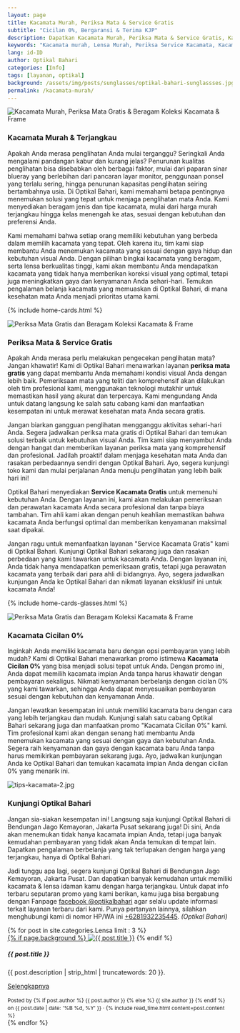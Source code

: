 ```yaml
---
layout: page
title: Kacamata Murah, Periksa Mata & Service Gratis
subtitle: "Cicilan 0%, Bergaransi & Terima KJP"
description: Dapatkan Kacamata Murah, Periksa Mata & Service Gratis, Kacamata Cicilan 0%, Bergaransi & Terima KJP
keywords: "Kacamata murah, Lensa Murah, Periksa Service Kacamata, Kacamata Cicilan"
lang: id-ID
author: Optikal Bahari
categories: [Info]
tags: [layanan, optikal]
background: /assets/img/posts/sunglasses/optikal-bahari-sunglassses.jpg
permalink: /kacamata-murah/
---
```


<div class="card-deck mb-3">
  <div class="card shadow p-3 mb-5 bg-white rounded">
        <img data-src="/assets/img/posts/periksa-mata/periksa-mata-gratis-optikal-bahari-5.jpg"
            src="/assets/img/posts/periksa-mata/periksa-mata-gratis-optikal-bahari-5.jpg" 
            class="card-img-top img-fluid"
            title="Kacamata Murah, Periksa Mata Gratis & Beragam Koleksi Kacamata & Frame"
            alt="Kacamata Murah, Periksa Mata Gratis & Beragam Koleksi Kacamata & Frame">		  
    <div class="card-body">
        <h3 class="card-title">
            Kacamata Murah & Terjangkau
        </h3>
            <p class="card-text">                
                Apakah Anda merasa penglihatan Anda mulai terganggu? Seringkali Anda mengalami pandangan kabur dan kurang jelas? Penurunan kualitas penglihatan bisa disebabkan oleh berbagai faktor, mulai dari paparan sinar blueray yang berlebihan dari pancaran layar monitor, penggunaan ponsel yang terlalu sering, hingga penurunan kapasitas penglihatan seiring bertambahnya usia. Di Optikal Bahari, kami memahami betapa pentingnya menemukan solusi yang tepat untuk menjaga penglihatan mata Anda. Kami menyediakan beragam jenis dan tipe kacamata, mulai dari harga murah terjangkau hingga kelas menengah ke atas, sesuai dengan kebutuhan dan preferensi Anda.
            </p>
            <p class="card-text">                
                Kami memahami bahwa setiap orang memiliki kebutuhan yang berbeda dalam memilih kacamata yang tepat. Oleh karena itu, tim kami siap membantu Anda menemukan kacamata yang sesuai dengan gaya hidup dan kebutuhan visual Anda. Dengan pilihan bingkai kacamata yang beragam, serta lensa berkualitas tinggi, kami akan membantu Anda mendapatkan kacamata yang tidak hanya memberikan koreksi visual yang optimal, tetapi juga meningkatkan gaya dan kenyamanan Anda sehari-hari. Temukan pengalaman belanja kacamata yang memuaskan di Optikal Bahari, di mana kesehatan mata Anda menjadi prioritas utama kami.
            </p>
        </div>
   </div>
</div>

{% include home-cards.html %}

<div class="card-deck mb-3">
  <div class="card shadow p-3 mb-5 bg-white rounded">
        <img data-src="/assets/img/posts/periksa-mata/periksa-mata-gratis-optikal-bahari-5.jpg"
            src="/assets/img/posts/periksa-mata/periksa-mata-gratis-optikal-bahari-5.jpg" 
            class="card-img-top img-fluid"
            title="Periksa Mata Gratis dan Beragam Koleksi Kacamata & Frame"
            alt="Periksa Mata Gratis dan Beragam Koleksi Kacamata & Frame">		  
    <div class="card-body">
        <h3 class="card-title">
            Periksa Mata & Service Gratis
        </h3>
            <p class="card-text">                
                Apakah Anda merasa perlu melakukan pengecekan penglihatan mata? Jangan khawatir! Kami di Optikal Bahari menawarkan layanan <strong>periksa mata gratis</strong> yang dapat membantu Anda memahami kondisi visual Anda dengan lebih baik. Pemeriksaan mata yang teliti dan komprehensif akan dilakukan oleh tim profesional kami, menggunakan teknologi mutakhir untuk memastikan hasil yang akurat dan terpercaya. Kami mengundang Anda untuk datang langsung ke salah satu cabang kami dan manfaatkan kesempatan ini untuk merawat kesehatan mata Anda secara gratis.
            </p>
            <p class="card-text">                
                Jangan biarkan gangguan penglihatan mengganggu aktivitas sehari-hari Anda. Segera jadwalkan periksa mata gratis di Optikal Bahari dan temukan solusi terbaik untuk kebutuhan visual Anda. Tim kami siap menyambut Anda dengan hangat dan memberikan layanan periksa mata yang komprehensif dan profesional. Jadilah proaktif dalam menjaga kesehatan mata Anda dan rasakan perbedaannya sendiri dengan Optikal Bahari. Ayo, segera kunjungi toko kami dan mulai perjalanan Anda menuju penglihatan yang lebih baik hari ini!
            </p>
            <p class="card-text">
                Optikal Bahari menyediakan <strong>Service Kacamata Gratis</strong> untuk memenuhi kebutuhan Anda. Dengan layanan ini, kami akan melakukan pemeriksaan dan perawatan kacamata Anda secara profesional dan tanpa biaya tambahan. Tim ahli kami akan dengan penuh keahlian memastikan bahwa kacamata Anda berfungsi optimal dan memberikan kenyamanan maksimal saat dipakai.
            </p>
            <p class="card-text">
                Jangan ragu untuk memanfaatkan layanan "Service Kacamata Gratis" kami di Optikal Bahari. Kunjungi Optikal Bahari sekarang juga dan rasakan perbedaan yang kami tawarkan untuk kacamata Anda. Dengan layanan ini, Anda tidak hanya mendapatkan pemeriksaan gratis, tetapi juga perawatan kacamata yang terbaik dari para ahli di bidangnya. Ayo, segera jadwalkan kunjungan Anda ke Optikal Bahari dan nikmati layanan eksklusif ini untuk kacamata Anda!
            </p>
        </div>
   </div>
</div>

{% include home-cards-glasses.html %}

<div class="card-deck mb-3">
  <div class="card shadow p-3 mb-5 bg-white rounded">
        <img data-src="/assets/img/posts/periksa-mata/periksa-mata-gratis-optikal-bahari-5.jpg"
            src="/assets/img/posts/periksa-mata/periksa-mata-gratis-optikal-bahari-5.jpg" 
            class="card-img-top img-fluid"
            title="Periksa Mata Gratis dan Beragam Koleksi Kacamata & Frame"
            alt="Periksa Mata Gratis dan Beragam Koleksi Kacamata & Frame">		  
    <div class="card-body">
        <h3 class="card-title">
            Kacamata Cicilan 0%
        </h3>
            <p class="card-text">                
                Inginkah Anda memiliki kacamata baru dengan opsi pembayaran yang lebih mudah? Kami di Optikal Bahari menawarkan promo istimewa <strong>Kacamata Cicilan 0%</strong> yang bisa menjadi solusi tepat untuk Anda. Dengan promo ini, Anda dapat memilih kacamata impian Anda tanpa harus khawatir dengan pembayaran sekaligus. Nikmati kenyamanan berbelanja dengan cicilan 0% yang kami tawarkan, sehingga Anda dapat menyesuaikan pembayaran sesuai dengan kebutuhan dan kenyamanan Anda.
            </p>
            <p class="card-text">                
                Jangan lewatkan kesempatan ini untuk memiliki kacamata baru dengan cara yang lebih terjangkau dan mudah. Kunjungi salah satu cabang Optikal Bahari sekarang juga dan manfaatkan promo "Kacamata Cicilan 0%" kami. Tim profesional kami akan dengan senang hati membantu Anda menemukan kacamata yang sesuai dengan gaya dan kebutuhan Anda. Segera raih kenyamanan dan gaya dengan kacamata baru Anda tanpa harus memikirkan pembayaran sekarang juga. Ayo, jadwalkan kunjungan Anda ke Optikal Bahari dan temukan kacamata impian Anda dengan cicilan 0% yang menarik ini.
            </p>
        </div>
   </div>
</div>

<div class="card-deck mb-3">
  <div class="card shadow p-3 mb-5 bg-white rounded">
		  <img src="{{"/assets/img/posts/periksa-mata/periksa-mata-gratis-optikal-bahari-9.jpg" | relative_url }}" class="card-img-top" alt="tips-kacamata-2.jpg">
    <div class="card-body">
        <h3 class="card-title">
            Kunjungi Optikal Bahari
        </h3>
            <p class="card-text">
                Jangan sia-siakan kesempatan ini! Langsung saja kunjungi Optikal Bahari di Bendungan Jago Kemayoran, Jakarta Pusat sekarang juga! Di sini, Anda akan menemukan tidak hanya kacamata impian Anda, tetapi juga banyak kemudahan pembayaran yang tidak akan Anda temukan di tempat lain. Dapatkan pengalaman berbelanja yang tak terlupakan dengan harga yang terjangkau, hanya di Optikal Bahari.
            </p>
            <p class="card-text">
                Jadi tunggu apa lagi, segera kunjungi Optikal Bahari di Bendungan Jago Kemayoran, Jakarta Pusat. Dan dapatkan banyak kemudahan untuk memiliki kacamata & lensa idaman kamu dengan harga terjangkau. Untuk dapat info terbaru seputaran promo yang kami berikan, kamu juga bisa bergabung dengan Fanpage <a href="https://www.facebook.com/optikalbahari" id="FBClick" title="Facebook Page Optikal Bahari" class="FacebookPage">facebook @optikalbahari</a> agar selalu update informasi terkait layanan terbaru dari kami. Punya pertanyan lainnya, silahkan menghubungi kami di nomor HP/WA ini <a href="https://api.whatsapp.com/send?phone=6281932235445&text=Hallo%2C+saya+butuh+informasi+lebih+lanjut+mengenai+Optikal+Bahari" id="WhatsAppClick" class="WhatsAppCall" title="Call WhatsApp">+6281932235445</a>.
                <em>(Optikal Bahari)</em>
            </p>
	</div>
   </div>
</div>

<section id="posts-category">
    <div class="card-deck">
		{% for post in site.categories.Lensa limit : 3 %}
        <div class="card shadow p-3 mb-5 bg-white rounded">
            <a href="{{ post.url | prepend: site.baseurl | replace: '//', '/' }}">
                {% if page.background %}
                    <img src="{{ post.background | prepend: site.baseurl | replace: '//', '/' }}" class="card-img-top" alt="{{ post.title }}"></a> 
                {% endif %}
            <div class="card-body">
                <h5 class="card-title">
                    {{ post.title }}
                </h5>
                <p class="card-text">
                    {{ post.description | strip_html | truncatewords: 20 }}.
                </p>
                <p class="card-text">
                    <a class="btn btn-primary rounded-pill" 
                        href="{{ post.url | prepend: site.baseurl | replace: '//', '/' }}">Selengkapnya
                    </a>
                </p>
            </div>
            <div class="card-footer">
                <small class="text-muted">
                    Posted by {% if post.author %} {{ post.author }} {% else %} {{ site.author }} {% endif %} on
                    {{ post.date | date: '%B %d, %Y' }} &middot; {% include read_time.html content=post.content %}
                </small>
            </div>
        </div>
        {% endfor %}
    </div>
</section>
